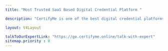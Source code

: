 ```yaml
---
title: "Most Trusted SaaS Based Digital Credential Platform "

description: "CertifyMe is one of the best digital credential platforms offering verifiable digital badges and digital certificates. Start your credentialing journey today."

layout: V4Layout

talkToOurExpertLink: "https://go.certifyme.online/talk-with-expert"
sitemap.priority : 0
---
```

